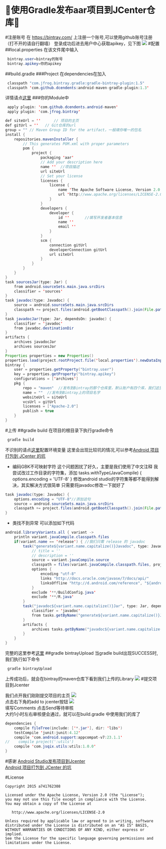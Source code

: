 :running:使用Gradle发布aar项目到JCenter仓库:running:
====
#注册账号
在 https://bintray.com/ 上注册一个账号,可以使用github账号注册（打不开的请自行翻墙）
登录成功后进去用户中心获取apikey，见下图
![](screenshot/3.png)
#配置
##local.properties
在该文件尾中输入
```java
 bintray.user=bintray的账号
 bintray.apikey=你的apikey
```
##build.gradle
###Project 
在dependencies在加入
```java
 classpath "com.jfrog.bintray.gradle:gradle-bintray-plugin:1.5"
 classpath 'com.github.dcendents:android-maven-gradle-plugin:1.3'
```
详情请点[这里](build.gradle)
###你的Module中
```java
 apply plugin: 'com.github.dcendents.android-maven'
 apply plugin: 'com.jfrog.bintray'
```
```java
def siteUrl = ''      // 项目的主页
def gitUrl = ''   // Git仓库的url
group = "" // Maven Group ID for the artifact，一般填你唯一的包名
install {
    repositories.mavenInstaller {
        // This generates POM.xml with proper parameters
        pom {
            project {
                packaging 'aar'
                // Add your description here
                name ''  //项目描述
                url siteUrl
                // Set your license
                licenses {
                    license {
                        name 'The Apache Software License, Version 2.0'
                        url 'http://www.apache.org/licenses/LICENSE-2.0.txt'
                    }
                }
                developers {
                    developer {
                        id ''       //填写开发者基本信息
                        name ''
                        email ''
                    }
                }
                scm {
                    connection gitUrl
                    developerConnection gitUrl
                    url siteUrl
                }
            }
        }
    }
}
task sourcesJar(type: Jar) {
    from android.sourceSets.main.java.srcDirs
    classifier = 'sources'
}
task javadoc(type: Javadoc) {
    source = android.sourceSets.main.java.srcDirs
    classpath += project.files(android.getBootClasspath().join(File.pathSeparator))
}
task javadocJar(type: Jar, dependsOn: javadoc) {
    classifier = 'javadoc'
    from javadoc.destinationDir
}
artifacts {
    archives javadocJar
    archives sourcesJar
}
Properties properties = new Properties()
properties.load(project.rootProject.file('local.properties').newDataInputStream())
bintray {
    user = properties.getProperty("bintray.user")
    key = properties.getProperty("bintray.apikey")
    configurations = ['archives']
    pkg {
        repo = "maven"  //发布到Bintray的那个仓库里，默认账户有四个库，我们这里上传到maven库
        name = ""  //发布到Bintray上的项目名字
        websiteUrl = siteUrl
        vcsUrl = gitUrl
        licenses = ["Apache-2.0"]
        publish = true
    }
}
```
#上传
##gradle build
在项目的根目录下执行gradle命令
```java
 gradle build
```
不识别的请点[这里](http://jingyan.baidu.com/article/cbcede072a958202f40b4d97.html?st=2&os=0&bd_page_type=1&net_type=1)配置环境变量
这里会出现比较坑的情况,可以参考[Android 项目打包到 JCenter 的坑](http://www.jcodecraeer.com/a/anzhuokaifa/Android_Studio/2015/0515/2873.html)

- 编码GBK不可映射字符
这个问题困扰了好久，主要是我们使用了中文注释
我尝试改过工作目录的字符集，添加
tasks.withType(JavaCompile) {
    options.encoding = 'UTF-8'
}
修改android studio的字符集等都不能得到解决，其实解决方式很简单
只需要将javadoc修改一下就好了
```java
task javadoc(type: Javadoc) {
    options.encoding = "UTF-8"//添加这句
    source = android.sourceSets.main.java.srcDirs
    classpath += project.files(android.getBootClasspath().join(File.pathSeparator))
}
```
- 类找不到异常
可以添加如下代码
```java
android.libraryVariants.all { variant ->
    println variant.javaCompile.classpath.files
    if(variant.name == 'release') { //我们只需 release 的 javadoc
        task("generate${variant.name.capitalize()}Javadoc", type: Javadoc) {
            // title = ''
            // description = ''
            source = variant.javaCompile.source
            classpath = files(variant.javaCompile.classpath.files, project.android.getBootClasspath())
            options {
                encoding "utf-8"
                links "http://docs.oracle.com/javase/7/docs/api/"
                linksOffline "http://d.android.com/reference", "${android.sdkDirectory}/docs/reference"
            }
            exclude '**/BuildConfig.java'
            exclude '**/R.java'
        }
        task("javadoc${variant.name.capitalize()}Jar", type: Jar, dependsOn: "generate${variant.name.capitalize()}Javadoc") {
            classifier = 'javadoc'
            from tasks.getByName("generate${variant.name.capitalize()}Javadoc").destinationDir
        }
        artifacts {
            archives tasks.getByName("javadoc${variant.name.capitalize()}Jar")
        }
    }
}
```

完整的这里参考[这里](utils/build.gradle)
##gradle bintrayUpload
当gradle build出现SUCCESS时,我们执行如下命令
```java
 gradle bintrayUpload
```
上传成功后，就会在bintray的maven仓库下看到我们上传的Library
![](screenshot/1.png)
#提交项目到Jcenter

我们点开我们刚刚提交项目的主页
![](screenshot/2.png)<br>
点击右下角的add to jcenter按钮
![](screenshot/4.png)<br>
填写Comments 点击Send等待审核<br>
大约1小时左右审核便会通过，就可以在build.gradle 中使用我们的库了
```java
dependencies {
    compile fileTree(include: ['*.jar'], dir: 'libs')
    testCompile 'junit:junit:4.12'
    compile 'com.android.support:appcompat-v7:23.1.1'
//    compile project(':utils')
    compile 'com.jsqix.utils:utils:1.0.0'
}
```
#感谢
[Android Studio发布项目到Jcenter](http://blog.saymagic.cn/2015/02/16/release-library-to-jcenter.html)<br>
[Android 项目打包到 JCenter 的坑](http://www.jcodecraeer.com/a/anzhuokaifa/Android_Studio/2015/0515/2873.html)

#License

    Copyright 2015 a741762308

    Licensed under the Apache License, Version 2.0 (the "License");
    you may not use this file except in compliance with the License.
    You may obtain a copy of the License at

       http://www.apache.org/licenses/LICENSE-2.0

    Unless required by applicable law or agreed to in writing, software
    distributed under the License is distributed on an "AS IS" BASIS,
    WITHOUT WARRANTIES OR CONDITIONS OF ANY KIND, either express or implied.
    See the License for the specific language governing permissions and
    limitations under the License.










